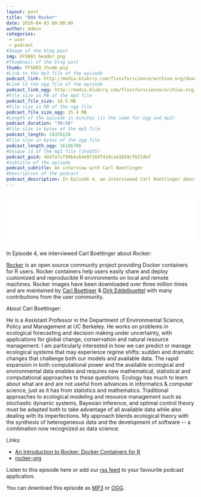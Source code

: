```yaml
---
layout: post
title: "004 Rocker"
date: 2018-04-03 00:00:00
author: Admin
categories: 
 - user
 - podcast
#Image of the blog post
img: FFS003_header.png
#Thumbnail of the blog post
thumb: FFS003_thumb.png
#Link to the mp3 file of the episode
podcast_link: http://media.blubrry.com/flossforscience/archive.org/download/Flossforscience-Ep003JabrefAtJabcon/FlossforscienceEp003.mp3
#Link to the ogg file of the episode
podcast_link_ogg: http://media.blubrry.com/flossforscience/archive.org/download/Flossforscience-Ep003JabrefAtJabcon/FlossforscienceEp003.ogg
#File size in MB of the mp3 file
podcast_file_size: 18.5 MB
#File size in MB of the ogg file
podcast_file_size_ogg: 15.4 MB
#Length of the episode in minutes (is the same for ogg and mp3)
podcast_duration: "39:56"
#File size in bytes of the mp3 file
podcast_length: 19376128
#File size in bytes of the ogg file
podcast_length_ogg: 16166766
#Unique id of the mp3 file (sha255)
podcast_guid: 484fa7cf99b4c64e8f169743dca41b59cf621def
#Subtitle of the episode 
podcast_subtitle: An interview with Carl Boettinger
#Description of the podcast
podcast_description: In Episode 4, we interviewed Carl Boettinger about Rocker a combination of R and Docker
---
```


<iframe src="//player.blubrry.com/id/32101725/#time-0&darkOrLight-Light&shownotes-000000&shownotesBackground-f68a1d&download-ffffff&downloadBackground-384452&subscribe-ffffff&subscribeBackground-f68a1d&share-ffffff&shareBackground-384452" scrolling="no" width="100%" height="138px" frameborder="0"></iframe>

In Episode 4, we interviewed Carl Boettinger about Rocker:

[Rocker](https://rocker-project.org) is an open source community project providing Docker containers for R users.  Rocker containers help users easily share and deploy customized and reproducible R environments on local and remote machines.  Rocker images have been downloaded over three million times and are maintained by [Carl Boettiger](https://twitter.com/cboettig) & [Dirk Eddelbuettel](https://twitter.com/eddelbuettel) with many contributions from the user community.

About Carl Boettinger: 

He is a Assistant Professor in the Department of Environmental Science, Policy and Management at UC Berkeley. He works on problems in ecological forecasting and decision making under uncertainty, with applications for global change, conservation and natural resource management. I am particularly interested in how we can predict or manage ecological systems that may experience regime shifts: sudden and dramatic changes that challenge both our models and available data. The rapid expansion in both computational power and the available ecological and environmental data enables and requires new mathematical, statistical and computational approaches to these questions. Ecology has much to learn about what are and are not useful from advances in informatics & computer science, just as it has from statistics and mathematics. Traditional approaches to ecological modeling and resource management such as stochastic dynamic systems, Bayesian inference, and optimal control theory must be adapted both to take advantage of all available data while also dealing with its imperfections. My approach blends ecological theory with the synthesis of heterogeneous data and the development of software -- a combination now recognized as data science.

Links:
* [An Introduction to Rocker: Docker Containers for R](https://arxiv.org/abs/1710.03675)
* [rocker-org](https://github.com/rocker-org)


Listen to this episode here or add our [rss feed](https://flossforscience.github.io/feed.xml) to your favourite podcast application. 

You can download this episode as [MP3](http://media.blubrry.com/flossforscience/archive.org/download/Flossforscience-Ep003JabrefAtJabcon/FlossforscienceEp003.mp3) or [OGG](http://media.blubrry.com/flossforscience/archive.org/download/Flossforscience-Ep003JabrefAtJabcon/FlossforscienceEp003.ogg). 
